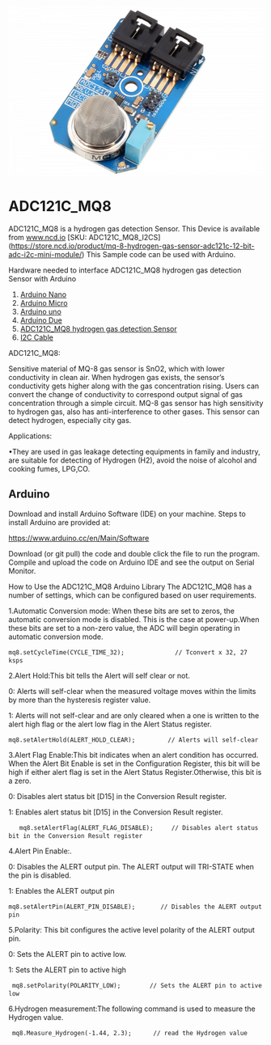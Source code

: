
[![ADC121C_MQ8](ADC121C_I2CGAS_MQ8.png)](https://store.ncd.io/product/mq-8-hydrogen-gas-sensor-adc121c-12-bit-adc-i2c-mini-module/)

# ADC121C_MQ8
ADC121C_MQ8 is a hydrogen gas detection Sensor.
This Device is available from www.ncd.io [SKU: ADC121C_MQ8_I2CS]
(https://store.ncd.io/product/mq-8-hydrogen-gas-sensor-adc121c-12-bit-adc-i2c-mini-module/)
This Sample code can be used with Arduino.

Hardware needed to interface ADC121C_MQ8 hydrogen gas detection Sensor with Arduino
1. <a href="https://store.ncd.io/product/i2c-shield-for-arduino-nano/">Arduino Nano</a>
2. <a href="https://store.ncd.io/product/i2c-shield-for-arduino-micro-with-i2c-expansion-port/">Arduino Micro</a>
3. <a href="https://store.ncd.io/product/i2c-shield-for-arduino-uno/">Arduino uno</a>
4. <a href="https://store.ncd.io/product/dual-i2c-shield-for-arduino-due-with-modular-communications-interface/">Arduino Due</a>
5. <a href="https://store.ncd.io/product/mq-8-hydrogen-gas-sensor-adc121c-12-bit-adc-i2c-mini-module/">ADC121C_MQ8 hydrogen gas detection Sensor</a>
6. <a href="https://store.ncd.io/product/i%C2%B2c-cable/">I2C Cable</a>

ADC121C_MQ8:

Sensitive material of MQ-8 gas sensor is SnO2, which with lower conductivity in clean air. When hydrogen gas exists, the sensor’s conductivity gets higher along with the gas concentration rising. Users can convert the change of conductivity to correspond output signal of gas concentration through a simple circuit.
MQ-8 gas sensor has high sensitivity to hydrogen gas, also has anti-interference to other gases. This sensor can detect hydrogen, especially city gas.

Applications:

•They are used in gas leakage detecting equipments in family and industry, are suitable for detecting of Hydrogen (H2), avoid the noise of alcohol and cooking fumes, LPG,CO.

## Arduino
Download and install Arduino Software (IDE) on your machine. Steps to install Arduino are provided at:

https://www.arduino.cc/en/Main/Software

Download (or git pull) the code and double click the file to run the program.
Compile and upload the code on Arduino IDE and see the output on Serial Monitor.

How to Use the ADC121C_MQ8 Arduino Library
The ADC121C_MQ8 has a number of settings, which can be configured based on user requirements.

1.Automatic Conversion mode: When these bits are set to zeros, the automatic conversion mode is disabled. This is the case at power-up.When these bits are set to a non-zero value, the ADC will begin operating in automatic conversion mode.

    mq8.setCycleTime(CYCLE_TIME_32);              // Tconvert x 32, 27 ksps
    
2.Alert Hold:This bit tells the Alert will self clear or not.

   0: Alerts will self-clear when the measured voltage moves within the limits by more than the hysteresis register value.
  
   1: Alerts will not self-clear and are only cleared when a one is written to the alert high flag or the alert low flag in the Alert Status register.

    mq8.setAlertHold(ALERT_HOLD_CLEAR);         // Alerts will self-clear

3.Alert Flag Enable:This bit indicates when an alert condition has occurred. When the Alert Bit Enable is set in the Configuration Register, this bit will be high if either alert flag is set in the Alert Status Register.Otherwise, this bit is a zero.

   0: Disables alert status bit [D15] in the Conversion Result register.
  
   1: Enables alert status bit [D15] in the Conversion Result register.

       mq8.setAlertFlag(ALERT_FLAG_DISABLE);     // Disables alert status bit in the Conversion Result register
       
4.Alert Pin Enable:.

   0: Disables the ALERT output pin. The ALERT output will TRI-STATE when the pin is disabled.
  
   1: Enables the ALERT output pin
  
    mq8.setAlertPin(ALERT_PIN_DISABLE);       // Disables the ALERT output pin

5.Polarity: This bit configures the active level polarity of the ALERT output pin.

   0: Sets the ALERT pin to active low.
 
   1: Sets the ALERT pin to active high
 
     mq8.setPolarity(POLARITY_LOW);        // Sets the ALERT pin to active low
    
6.Hydrogen measurement:The following command is used to measure the Hydrogen value.

     mq8.Measure_Hydrogen(-1.44, 2.3);      // read the Hydrogen value
